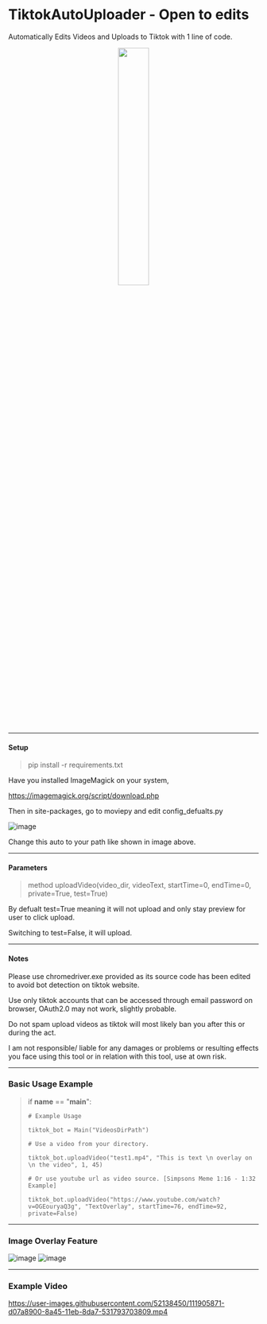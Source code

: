 # TiktokAutoUploader - Open to edits
Automatically Edits Videos and Uploads to Tiktok with 1 line of code.

<center>
<image src="https://user-images.githubusercontent.com/52138450/111885490-04ab6680-89c0-11eb-955a-f833577b4406.png" width="35%">
</center>

--------------------------------------

#### Setup

> pip install -r requirements.txt

Have you installed ImageMagick on your system,

https://imagemagick.org/script/download.php

Then in site-packages, go to moviepy and edit config_defualts.py

![image](https://user-images.githubusercontent.com/52138450/111904491-27c92b00-8a3f-11eb-85ee-56bdcb4ac4c9.png)

Change this auto to your path like shown in image above.

-----------------------------------

#### Parameters

> method uploadVideo(video_dir, videoText, startTime=0, endTime=0, private=True, test=True)

By defualt test=True meaning it will not upload and only stay preview for user to click upload.

Switching to test=False, it will upload.

-----------------------------------

#### Notes

Please use chromedriver.exe provided as its source code has been edited to avoid bot detection on tiktok website.

Use only tiktok accounts that can be accessed through email password on browser, OAuth2.0 may not work, slightly probable.

Do not spam upload videos as tiktok will most likely ban you after this or during the act.

I am not responsible/ liable for any damages or problems or resulting effects you face using this tool or in relation with this tool, use at own risk. 

---------------------------------

### Basic Usage Example

> if __name__ == "__main__":
> 
>     # Example Usage
>     
>     tiktok_bot = Main("VideosDirPath")
>     
>     # Use a video from your directory.
>     
>     tiktok_bot.uploadVideo("test1.mp4", "This is text \n overlay on \n the video", 1, 45)
> 
>     # Or use youtube url as video source. [Simpsons Meme 1:16 - 1:32 Example]
>     
>     tiktok_bot.uploadVideo("https://www.youtube.com/watch?v=OGEouryaQ3g", "TextOverlay", startTime=76, endTime=92, private=False)

--------------------------------
### Image Overlay Feature

![image](https://user-images.githubusercontent.com/52138450/111910179-3a9c2980-8a58-11eb-9dcc-b3356cede5eb.png)
![image](https://user-images.githubusercontent.com/52138450/111910201-47208200-8a58-11eb-8d53-927ab5608ff8.png)


--------------------------------
### Example Video

https://user-images.githubusercontent.com/52138450/111905871-d07a8900-8a45-11eb-8da7-531793703809.mp4



